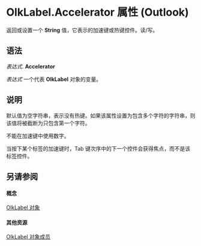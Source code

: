
# OlkLabel.Accelerator 属性 (Outlook)

返回或设置一个 **String** 值，它表示的加速键或热键控件。读/写。


## 语法

 _表达式_. **Accelerator**

 _表达式_ 一个代表 **OlkLabel** 对象的变量。


## 说明

默认值为空字符串，表示没有热键。如果该属性设置为包含多个字符的字符串，则该值将被截断为只包含第一个字符。

不能在加速键中使用数字。

当按下某个标签的加速键时，Tab 键次序中的下一个控件会获得焦点，而不是该标签控件。


## 另请参阅


#### 概念


[OlkLabel 对象](52e5bbb2-4b22-f308-d5d4-1a1eafad2f48.md)
#### 其他资源


[OlkLabel 对象成员](fdab75ca-86a1-d3c3-b60c-b4dc3267cd6c.md)